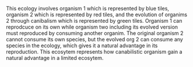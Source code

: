 This ecology involves organism 1 which is represented by blue tiles, organism 2 which is represented by red tiles, and the evolution of organims 2 through canibalism which is represented by green tiles. Organism 1 can reprodcuce on its own while organism two including its evolved version must reproduced by consuming another organim. The original organism 2 cannot consume its own species, but the evolved org 2 can consume any species in the ecology, which gives it a natural advantage in its reproduction. This ecosytem represents how canabilistic organism gain a natural advantage in a limited ecosytem.
